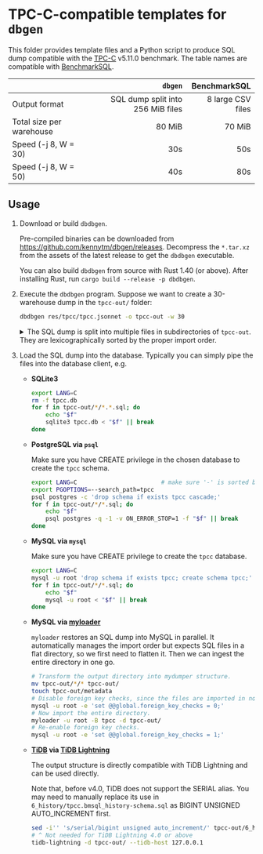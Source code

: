 TPC-C-compatible templates for `dbgen`
======================================

This folder provides template files and a Python script to produce SQL dump compatible with
the [TPC-C] v5.11.0 benchmark. The table names are compatible with [BenchmarkSQL].

|                          | `dbgen`                           | BenchmarkSQL      |
|--------------------------|----------------------------------:|------------------:|
| Output format            | SQL dump split into 256 MiB files | 8 large CSV files |
| Total size per warehouse | 80 MiB                            | 70 MiB            |
| Speed (-j 8, W = 30)     | 30s                               | 50s               |
| Speed (-j 8, W = 50)     | 40s                               | 80s               |

## Usage

1. Download or build `dbdbgen`.

    Pre-compiled binaries can be downloaded from <https://github.com/kennytm/dbgen/releases>.
    Decompress the `*.tar.xz` from the assets of the latest release to get the `dbdbgen` executable.

    You can also build `dbdbgen` from source with Rust 1.40 (or above). After installing Rust, run
    `cargo build --release -p dbdbgen`.

2. Execute the `dbdbgen` program. Suppose we want to create a 30-warehouse dump in the `tpcc-out/`
    folder:

    ```sh
    dbdbgen res/tpcc/tpcc.jsonnet -o tpcc-out -w 30
    ```

    <details><summary>The SQL dump is split into multiple files in subdirectories of
    <code>tpcc-out</code>. They are lexicographically sorted by the proper import order.</summary>

    ```
    tpcc-out/
        0_config/
            tpcc-schema-create.sql
            tpcc.bmsql_config-schema.sql
            tpcc.bmsql_config.1.sql
        1_item/
            tpcc.bmsql_item-schema.sql
            tpcc.bmsql_item.1.sql
        2_warehouse/
            tpcc.bmsql_warehouse-schema.sql
            tpcc.bmsql_warehouse.1.sql
        3_stock/
            tpcc.bmsql_stock-schema.sql
            tpcc.bmsql_stock.001.sql
            tpcc.bmsql_stock.002.sql
            …
        4_district/
            tpcc.bmsql_district-schema.sql
            tpcc.bmsql_district.1.sql
        5_customer/
            tpcc.bmsql_customer-schema.sql
            tpcc.bmsql_customer.01.sql
            tpcc.bmsql_customer.02.sql
            …
        6_history/
            tpcc.bmsql_history-schema.sql
            tpcc.bmsql_history.01.sql
            tpcc.bmsql_history.12.sql
            …
        7_order/
            tpcc.bmsql_oorder-schema.sql
            tpcc.bmsql_oorder.001.sql
            tpcc.bmsql_oorder.002.sql
            …
            tpcc.bmsql_order_line-schema.sql
            tpcc.bmsql_order_line.001.sql
            tpcc.bmsql_order_line.002.sql
            …
        8_new_order/
            tpcc.bmsql_new_order-schema.sql
            tpcc.bmsql_new_order.1.sql
            tpcc.bmsql_new_order.2.sql
            …
    ```

    </details>

5. Load the SQL dump into the database. Typically you can simply pipe the files into the database
    client, e.g.

    * **SQLite3**

        ```sh
        export LANG=C
        rm -f tpcc.db
        for f in tpcc-out/*/*.*.sql; do
            echo "$f"
            sqlite3 tpcc.db < "$f" || break
        done
        ```

    * **PostgreSQL via `psql`**

        Make sure you have CREATE privilege in the chosen database to create the `tpcc` schema.

        ```sh
        export LANG=C                        # make sure '-' is sorted before '.'
        export PGOPTIONS=--search_path=tpcc
        psql postgres -c 'drop schema if exists tpcc cascade;'
        for f in tpcc-out/*/*.sql; do
            echo "$f"
            psql postgres -q -1 -v ON_ERROR_STOP=1 -f "$f" || break
        done
        ```

    * **MySQL via `mysql`**

        Make sure you have CREATE privilege to create the `tpcc` database.

        ```sh
        export LANG=C
        mysql -u root 'drop schema if exists tpcc; create schema tpcc;'
        for f in tpcc-out/*/*.sql; do
            echo "$f"
            mysql -u root < "$f" || break
        done
        ```

    * **MySQL via [myloader]**

        `myloader` restores an SQL dump into MySQL in parallel. It automatically manages the import
        order but expects SQL files in a flat directory, so we first need to flatten it. Then we can
        ingest the entire directory in one go.

        ```sh
        # Transform the output directory into mydumper structure.
        mv tpcc-out/*/* tpcc-out/
        touch tpcc-out/metadata
        # Disable foreign key checks, since the files are imported in no particular order.
        mysql -u root -e 'set @@global.foreign_key_checks = 0;'
        # Now import the entire directory.
        myloader -u root -B tpcc -d tpcc-out/
        # Re-enable foreign key checks.
        mysql -u root -e 'set @@global.foreign_key_checks = 1;'
        ```

    * **[TiDB] via [TiDB Lightning]**

        The output structure is directly compatible with TiDB Lightning and can be used directly.

        Note that, before v4.0, TiDB does not support the SERIAL alias. You may need to manually
        replace its use in `6_history/tpcc.bmsql_history-schema.sql` as
        BIGINT UNSIGNED AUTO_INCREMENT first.

        ```sh
        sed -i'' 's/serial/bigint unsigned auto_increment/' tpcc-out/6_history/tpcc.bmsql_history-schema.sql
        # ^ Not needed for TiDB Lightning 4.0 or above
        tidb-lightning -d tpcc-out/ --tidb-host 127.0.0.1
        ```

[TPC-C]: http://www.tpc.org/tpcc/
[BenchmarkSQL]: https://sourceforge.net/projects/benchmarksql/
[myloader]: https://github.com/maxbube/mydumper
[TiDB]: https://pingcap.com/docs/
[TiDB Lightning]: https://pingcap.com/docs/stable/reference/tools/tidb-lightning/overview/